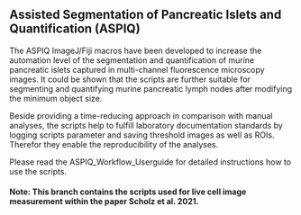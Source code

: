 ## Assisted Segmentation of Pancreatic Islets and Quantification (ASPIQ)

The ASPIQ ImageJ/Fiji macros have been developed to increase the automation level of the segmentation and quantification of murine pancreatic islets captured in multi-channel fluorescence microscopy images. 
It could be shown that the scripts are further suitable for segmenting and quantifying murine pancreatic lymph nodes after modifying the minimum object size.  

Beside providing a time-reducing approach in comparison with manual analyses, the scripts help to fulfill laboratory documentation standards by logging scripts parameter and saving threshold images as well as ROIs. Therefor they enable the reproducibility of the analyses.

Please read the ASPIQ_Workflow_Userguide for detailed instructions how to use the scripts. 


#### Note: This branch contains the scripts used for live cell image measurement within the paper Scholz et al. 2021.
